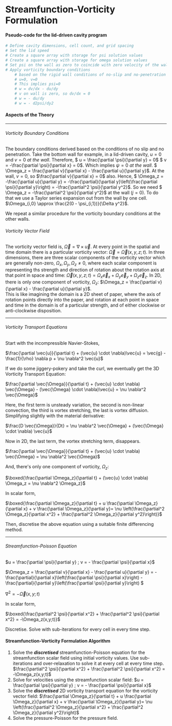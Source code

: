 Streamfunction-Vorticity Formulation
====================================

#### Pseudo-code for the lid-driven cavity program
```python
# Define cavity dimensions, cell count, and grid spacing
# Set the lid speed
# Create a square array with storage for psi solution values
# Create a square array with storage for omega solution values
# Set psi on the wall as zero to coincide with zero velocity of the walls
# Apply vorticity boundary conditions 
    # based on the rigid wall conditions of no-slip and no-penetration
    # u=0, v=0
    # This implies psi=0
    # w = dv/dx - du/dy
    # v on wall is zero, so dv/dx = 0
    # w = - du/dy
    # w = - d2psi/dy2
```

#### Aspects of the Theory

------------------------------------------

###### Vorticity Boundary Conditions
The boundary conditions derived based on the conditions of no slip and no penetration.
Take the bottom wall for example, in a lid-driven cavity, $u = 0$ and $v = 0$ _at the wall_. Therefore,
$ u = \frac{\partial \psi}{\partial y} = 0$
$ v = -\frac{\partial \psi}{\partial x} = 0$.
Which implies $\psi = 0$ _at the wall_.
$ \Omega_z = \frac{\partial v}{\partial x} - \frac{\partial u}{\partial y}$.
At the wall, $v = 0$, so $\frac{\partial v}{\partial x} = 0$ also. Hence,
$ \Omega_z = -\frac{\partial u}{\partial y} = -\frac{\partial}{\partial y}\left(\frac{\partial \psi}{\partial y}\right) = -\frac{\partial^2 \psi}{\partial y^2}$.
So we need $ \Omega_z = -\frac{\partial^2 \psi}{\partial y^2}$ at the wall ($j = 0$). To do that we use a Taylor series expansion out from the wall by one cell.
$\Omega_{i,0} \approx \frac{2(0 - \psi_{i,1})}{\Delta y^2}$.

We repeat a similar procedure for the vorticity boundary conditions at the other walls.

###### Vorticity Vector Field
The vorticity vector field is,
$\vec{\Omega} = \nabla \times \vec{u}$.
At every point in the spatial and time domain there is a particular vorticity vector:
$\vec{\Omega} = \vec{\Omega}(x,y,z;t)$.
In three dimensions, there are three scalar components of the vorticity vector which are generally non-zero,
$\Omega_x, \Omega_y, \Omega_z \ne 0$,
where each scalar component is representing ths strength and direction of rotation about the rotation axis at that point in space and time:
$\vec{\Omega}(x,y,z;t) = \Omega_x \vec{e}_x + \Omega_y \vec{e}_y + \Omega_z \vec{e}_z$.
In 2D, there is only one component of vorticity, $\Omega_z$:
$\Omega_z = \frac{\partial v}{\partial x} - \frac{\partial u}{\partial y}$.\
This is like imagining the domain is a 2D sheet of paper, where the axis of rotation points directly into the paper, and rotation at each point in space and time in the domain is of a particular strength, and of either clockwise or anti-clockwise disposition.

-----------------------------------------

###### Vorticity Transport Equations

Start with the incompressible Navier-Stokes,

$\frac{\partial \vec{u}}{\partial t} + (\vec{u} \cdot \nabla)\vec{u} = \vec{g} - \frac{1}{\rho} \nabla p + \nu \nabla^2 \vec{u}$

If we do some jiggery-pokery and take the curl, we eventually get the 3D Vorticity Transport Equation:

$\frac{\partial \vec{\Omega}}{\partial t} + (\vec{u} \cdot \nabla) \vec{\Omega} - (\vec{\Omega} \cdot \nabla)\vec{u} = \nu \nabla^2 \vec{\Omega}$

Here, the first term is unsteady variation, the second is non-linear convection, the third is vortex stretching, the last is vortex diffusion. Simplifying slightly with the material derivative:

$\frac{D \vec{\Omega}}{Dt} = \nu \nabla^2 \vec{\Omega} + (\vec{\Omega} \cdot \nabla) \vec{u}$

Now in 2D, the last term, the vortex stretching term, disappears.

$\frac{\partial \vec{\Omega}}{\partial t} + (\vec{u} \cdot \nabla) \vec{\Omega} = \nu \nabla^2 \vec{\Omega}$

And, there's only one component of vorticity, $\Omega_z$:

$\boxed{\frac{\partial \Omega_z}{\partial t} + (\vec{u} \cdot \nabla) \Omega_z = \nu \nabla^2 \Omega_z}$

In scalar form,

$\boxed{\frac{\partial \Omega_z}{\partial t} + u \frac{\partial \Omega_z}{\partial x} + v \frac{\partial \Omega_z}{\partial y}= \nu \left(\frac{\partial^2 \Omega_z}{\partial x^2} + \frac{\partial^2 \Omega_z}{\partial y^2}\right)}$

Then, discretise the above equation using a suitable finite differencing method.

-------------------------------

###### Streamfunction-Poisson Equation

$u = \frac{\partial \psi}{\partial y} ; v = - \frac{\partial \psi}{\partial x}$

$\Omega_z = \frac{\partial v}{\partial x} - \frac{\partial u}{\partial y} = -\frac{\partial}{\partial x}\left(\frac{\partial \psi}{\partial x}\right) - \frac{\partial}{\partial y}\left(\frac{\partial \psi}{\partial y}\right) $

$\nabla^2 = -{\vec{\Omega}(x,y;t)}$

In scalar form,

$\boxed{\frac{\partial^2 \psi}{\partial x^2} + \frac{\partial^2 \psi}{\partial x^2} = -\Omega_z(x,y;t)}$

Discretise. Solve with sub-iterations for every cell in every time step.

#### Streamfunction-Vorticity Formulation Algorithm

1. Solve the _**discretised**_ streamfunction-Poisson equation for the streamfunction scalar field using initial vorticity values. Use sub-iterations and over-relaxation to solve it at every cell at every time step.
$\frac{\partial^2 \psi}{\partial x^2} + \frac{\partial^2 \psi}{\partial x^2} = -\Omega_z(x,y;t)$
2. Solve for velocities using the streamfunction scalar field:
$u = \frac{\partial \psi}{\partial y} ; v = - \frac{\partial \psi}{\partial x}$
3. Solve the _**discretised**_ 2D vorticity transport equation for the vorticity vector field:
$\frac{\partial \Omega_z}{\partial t} + u \frac{\partial \Omega_z}{\partial x} + v \frac{\partial \Omega_z}{\partial y}= \nu \left(\frac{\partial^2 \Omega_z}{\partial x^2} + \frac{\partial^2 \Omega_z}{\partial y^2}\right)$
4. Solve the pressure-Poisson for the pressure field.



